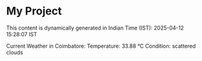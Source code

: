 # My Project

This content is dynamically generated in Indian Time (IST): 2025-04-12 15:28:07 IST


Current Weather in Coimbatore:
Temperature: 33.88 °C
Condition: scattered clouds
